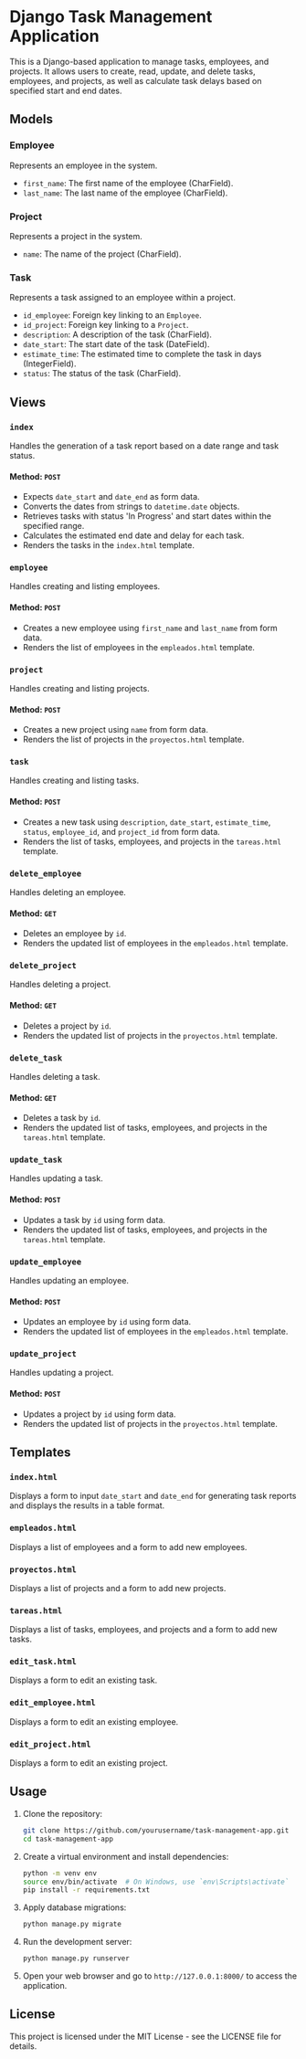 # Django Task Management Application

This is a Django-based application to manage tasks, employees, and projects. It allows users to create, read, update, and delete tasks, employees, and projects, as well as calculate task delays based on specified start and end dates.

## Models

### Employee
Represents an employee in the system.
- `first_name`: The first name of the employee (CharField).
- `last_name`: The last name of the employee (CharField).

### Project
Represents a project in the system.
- `name`: The name of the project (CharField).

### Task
Represents a task assigned to an employee within a project.
- `id_employee`: Foreign key linking to an `Employee`.
- `id_project`: Foreign key linking to a `Project`.
- `description`: A description of the task (CharField).
- `date_start`: The start date of the task (DateField).
- `estimate_time`: The estimated time to complete the task in days (IntegerField).
- `status`: The status of the task (CharField).

## Views

### `index`
Handles the generation of a task report based on a date range and task status.

#### Method: `POST`
- Expects `date_start` and `date_end` as form data.
- Converts the dates from strings to `datetime.date` objects.
- Retrieves tasks with status 'In Progress' and start dates within the specified range.
- Calculates the estimated end date and delay for each task.
- Renders the tasks in the `index.html` template.

### `employee`
Handles creating and listing employees.

#### Method: `POST`
- Creates a new employee using `first_name` and `last_name` from form data.
- Renders the list of employees in the `empleados.html` template.

### `project`
Handles creating and listing projects.

#### Method: `POST`
- Creates a new project using `name` from form data.
- Renders the list of projects in the `proyectos.html` template.

### `task`
Handles creating and listing tasks.

#### Method: `POST`
- Creates a new task using `description`, `date_start`, `estimate_time`, `status`, `employee_id`, and `project_id` from form data.
- Renders the list of tasks, employees, and projects in the `tareas.html` template.

### `delete_employee`
Handles deleting an employee.

#### Method: `GET`
- Deletes an employee by `id`.
- Renders the updated list of employees in the `empleados.html` template.

### `delete_project`
Handles deleting a project.

#### Method: `GET`
- Deletes a project by `id`.
- Renders the updated list of projects in the `proyectos.html` template.

### `delete_task`
Handles deleting a task.

#### Method: `GET`
- Deletes a task by `id`.
- Renders the updated list of tasks, employees, and projects in the `tareas.html` template.

### `update_task`
Handles updating a task.

#### Method: `POST`
- Updates a task by `id` using form data.
- Renders the updated list of tasks, employees, and projects in the `tareas.html` template.

### `update_employee`
Handles updating an employee.

#### Method: `POST`
- Updates an employee by `id` using form data.
- Renders the updated list of employees in the `empleados.html` template.

### `update_project`
Handles updating a project.

#### Method: `POST`
- Updates a project by `id` using form data.
- Renders the updated list of projects in the `proyectos.html` template.

## Templates

### `index.html`
Displays a form to input `date_start` and `date_end` for generating task reports and displays the results in a table format.

### `empleados.html`
Displays a list of employees and a form to add new employees.

### `proyectos.html`
Displays a list of projects and a form to add new projects.

### `tareas.html`
Displays a list of tasks, employees, and projects and a form to add new tasks.

### `edit_task.html`
Displays a form to edit an existing task.

### `edit_employee.html`
Displays a form to edit an existing employee.

### `edit_project.html`
Displays a form to edit an existing project.

## Usage

1. Clone the repository:
    ```sh
    git clone https://github.com/yourusername/task-management-app.git
    cd task-management-app
    ```

2. Create a virtual environment and install dependencies:
    ```sh
    python -m venv env
    source env/bin/activate  # On Windows, use `env\Scripts\activate`
    pip install -r requirements.txt
    ```

3. Apply database migrations:
    ```sh
    python manage.py migrate
    ```

4. Run the development server:
    ```sh
    python manage.py runserver
    ```

5. Open your web browser and go to `http://127.0.0.1:8000/` to access the application.

## License
This project is licensed under the MIT License - see the LICENSE file for details.
